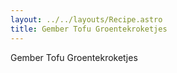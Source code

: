 ```yaml
---
layout: ../../layouts/Recipe.astro
title: Gember Tofu Groentekroketjes
---
```

Gember Tofu Groentekroketjes